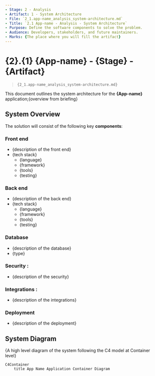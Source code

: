 ```yaml
---
- Stage: 2 - Analysis
- Artifact: 1 - System Architecture
- File: `2_1.app-name_analysis_system-architecture.md`
- Title: `2.1 App-name - Analysis - System Architecture`
- Purpose: Define the software components to solve the problem.
- Audience: Developers, stakeholders, and future maintainers.
- Marks: {The place where you will fill the artifact}
---
```


# {2}.{1} {App-name} - {Stage} - {Artifact}

> `{2_1.app-name_analysis_system-architecture.md}`

This document outlines the system architecture for the **{App-name}** application;{overview from briefing}  

## System Overview

The solution will consist of the following key **components**:

### Front end 
- {description of the front end}
- {tech stack}
  - {language}
  - {framework}
  - {tools}
  - {testing}

### Back end 
- {description of the back end}
- {tech stack}
  - {language}
  - {framework}
  - {tools}
  - {testing}

### Database 
- {description of the database}
- {type}

### Security : 
- {description of the security}

### Integrations : 
- {description of the integrations}

### Deployment
- {description of the deployment}

## System Diagram

{A high level diagram of the system following the C4 model at Container level}

```mermaid
C4Container
    title App Name Application Container Diagram
```


